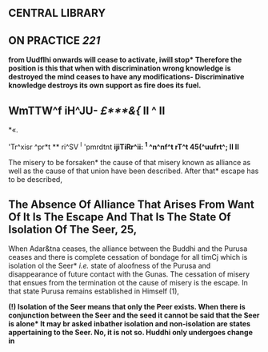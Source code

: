 ## CENTRAL LIBRARY

## **ON PRACTICE** *221*

**from Uudflhi onwards will cease to activate, iwill stop\* Therefore the position is this that when with discrimination wrong knowledge is destroyed the mind ceases to have any modifications- Discriminative knowledge destroys its own support as fire does its fuel.**

## WmTTW^f iH^JU- *£\*\*\*&{* II ^ II

\*«.

'Tr^xisr ^pr\*t *\* ri^SV <sup>I</sup> 'pmrdtnt **ijiTiRr^ii: <sup>1</sup> ^n^nf^t rT^t 45(^uufrt^; II II**

The misery to be forsaken\* the cause of that misery known as alliance as well as the cause of that union have been described. After that\* escape has to be described,

## **The Absence Of Alliance That Arises From Want Of It Is The Escape And That Is The State Of Isolation Of The Seer, 25,**

When Adar&tna ceases, the alliance between the Buddhi and the Purusa ceases and there is complete cessation of bondage for all timCj which is isolation ol the Seer\* *i.e.* state of aloofness of the Purusa and disappearance of future contact with the Gunas. The cessation of misery that ensues from the termination ot the cause of misery is the escape. In that state Purusa remains established in Himself (1),

**(!) Isolation of the Seer means that only the Peer exists. When there is conjunction between the Seer and the seed it cannot be said that the Seer is alone\* It may br asked inbather isolation and non-isolation are states appertaining to the Seer. No, it is not so. Huddhi only undergoes change in**